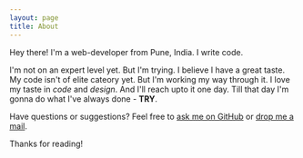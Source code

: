 ```yaml
---
layout: page
title: About
---
```


<p class="message">
  Hey there! I'm a web-developer from Pune, India. I write code.
</p>

I'm not on an expert level yet. But I'm trying. I believe I have a great taste. My code isn't of elite cateory yet. But I'm working my way through it. I love my taste in <cite>code</cite> and <cite>design</cite>. And I'll reach upto it one day. Till that day I'm gonna do what I've always done - <strong>TRY</strong>.



Have questions or suggestions? Feel free to [ask me on GitHub](https://github.com/collegeimprovements) or [drop me a mail](mailto:collegeimprovements@gmail.com).

Thanks for reading!
